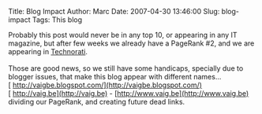 Title: Blog Impact
Author: Marc
Date: 2007-04-30 13:46:00
Slug: blog-impact
Tags: This blog

Probably this post would never be in any top 10, or appearing in any IT magazine, but after few weeks we already have a PageRank #2, and we are appearing in [<span class="blsp-spelling-error" id="SPELLING_ERROR_0"><span class="blsp-spelling-error" id="SPELLING_ERROR_0">Technorati</span></span>](http://technorati.com/).<br/><br/>Those are good news, so we still have some handicaps, specially due to blogger issues, that make this blog appear with different names...<br/>[    http://vaigbe.blogspot.com/](http://vaigbe.blogspot.com/)<br/>[    http://vaig.be](http://vaig.be) - [http://www.vaig.be](http://www.vaig.be)<br/>dividing our PageRank, and creating future <span class="blsp-spelling-error" id="SPELLING_ERROR_1">dead</span> links.